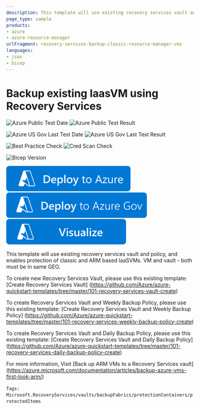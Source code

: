 ```yaml
---
description: This template will use existing recovery services vault and existing backup policy, and configures protection of multiple classic and ARM based Azure IaasVMs.
page_type: sample
products:
- azure
- azure-resource-manager
urlFragment: recovery-services-backup-classic-resource-manager-vms
languages:
- json
- bicep
---
```

# Backup existing IaasVM using Recovery Services

![Azure Public Test Date](https://azurequickstartsservice.blob.core.windows.net/badges/quickstarts/microsoft.recoveryservices/recovery-services-backup-classic-resource-manager-vms/PublicLastTestDate.svg)
![Azure Public Test Result](https://azurequickstartsservice.blob.core.windows.net/badges/quickstarts/microsoft.recoveryservices/recovery-services-backup-classic-resource-manager-vms/PublicDeployment.svg)

![Azure US Gov Last Test Date](https://azurequickstartsservice.blob.core.windows.net/badges/quickstarts/microsoft.recoveryservices/recovery-services-backup-classic-resource-manager-vms/FairfaxLastTestDate.svg)
![Azure US Gov Last Test Result](https://azurequickstartsservice.blob.core.windows.net/badges/quickstarts/microsoft.recoveryservices/recovery-services-backup-classic-resource-manager-vms/FairfaxDeployment.svg)

![Best Practice Check](https://azurequickstartsservice.blob.core.windows.net/badges/quickstarts/microsoft.recoveryservices/recovery-services-backup-classic-resource-manager-vms/BestPracticeResult.svg)
![Cred Scan Check](https://azurequickstartsservice.blob.core.windows.net/badges/quickstarts/microsoft.recoveryservices/recovery-services-backup-classic-resource-manager-vms/CredScanResult.svg)

![Bicep Version](https://azurequickstartsservice.blob.core.windows.net/badges/quickstarts/microsoft.recoveryservices/recovery-services-backup-classic-resource-manager-vms/BicepVersion.svg)

[![Deploy To Azure](https://raw.githubusercontent.com/Azure/azure-quickstart-templates/master/1-CONTRIBUTION-GUIDE/images/deploytoazure.svg?sanitize=true)](https://portal.azure.com/#create/Microsoft.Template/uri/https%3A%2F%2Fraw.githubusercontent.com%2FAzure%2Fazure-quickstart-templates%2Fmaster%2Fquickstarts%2Fmicrosoft.recoveryservices%2Frecovery-services-backup-classic-resource-manager-vms%2Fazuredeploy.json)
[![Deploy To Azure US Gov](https://raw.githubusercontent.com/Azure/azure-quickstart-templates/master/1-CONTRIBUTION-GUIDE/images/deploytoazuregov.svg?sanitize=true)](https://portal.azure.us/#create/Microsoft.Template/uri/https%3A%2F%2Fraw.githubusercontent.com%2FAzure%2Fazure-quickstart-templates%2Fmaster%2Fquickstarts%2Fmicrosoft.recoveryservices%2Frecovery-services-backup-classic-resource-manager-vms%2Fazuredeploy.json)
[![Visualize](https://raw.githubusercontent.com/Azure/azure-quickstart-templates/master/1-CONTRIBUTION-GUIDE/images/visualizebutton.svg?sanitize=true)](http://armviz.io/#/?load=https%3A%2F%2Fraw.githubusercontent.com%2FAzure%2Fazure-quickstart-templates%2Fmaster%2Fquickstarts%2Fmicrosoft.recoveryservices%2Frecovery-services-backup-classic-resource-manager-vms%2Fazuredeploy.json)

This template will use existing recovery services vault and policy, and enables protection of classic and ARM based IaaSVMs. VM and vault - both must be in same GEO.

To create new Recovery Services Vault, please use this existing template: [Create Recovery Services Vault] (https://github.com/Azure/azure-quickstart-templates/tree/master/101-recovery-services-vault-create)

To create Recovery Services Vault and Weekly Backup Policy, please use this existing template: [Create Recovery Services Vault and Weekly Backup Policy] (https://github.com/Azure/azure-quickstart-templates/tree/master/101-recovery-services-weekly-backup-policy-create)

To create Recovery Services Vault and Daily Backup Policy, please use this existing template: [Create Recovery Services Vault and Daily Backup Policy] (https://github.com/Azure/azure-quickstart-templates/tree/master/101-recovery-services-daily-backup-policy-create)

For more information, Visit [Back up ARM VMs to a Recovery Services vault] (https://azure.microsoft.com/documentation/articles/backup-azure-vms-first-look-arm/)

`Tags: Microsoft.RecoveryServices/vaults/backupFabrics/protectionContainers/protectedItems`
